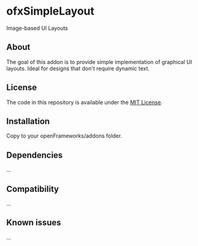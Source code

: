 ofxSimpleLayout
=====================================
Image-based UI Layouts

About
------------
The goal of this addon is to provide simple implementation of graphical UI layouts. Ideal for designs that don't require dynamic text.

License
-------
The code in this repository is available under the [MIT License](https://secure.wikimedia.org/wikipedia/en/wiki/Mit_license).


Installation
------------
Copy to your openFrameworks/addons folder.

Dependencies
------------
...

Compatibility
------------
...

Known issues
------------
...


